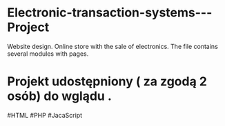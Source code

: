 # Electronic-transaction-systems---Project

Website design.
Online store with the sale of electronics.
The file contains several modules with pages.

# Projekt udostępniony ( za zgodą 2 osób) do wglądu .
#HTML #PHP #JacaScript
